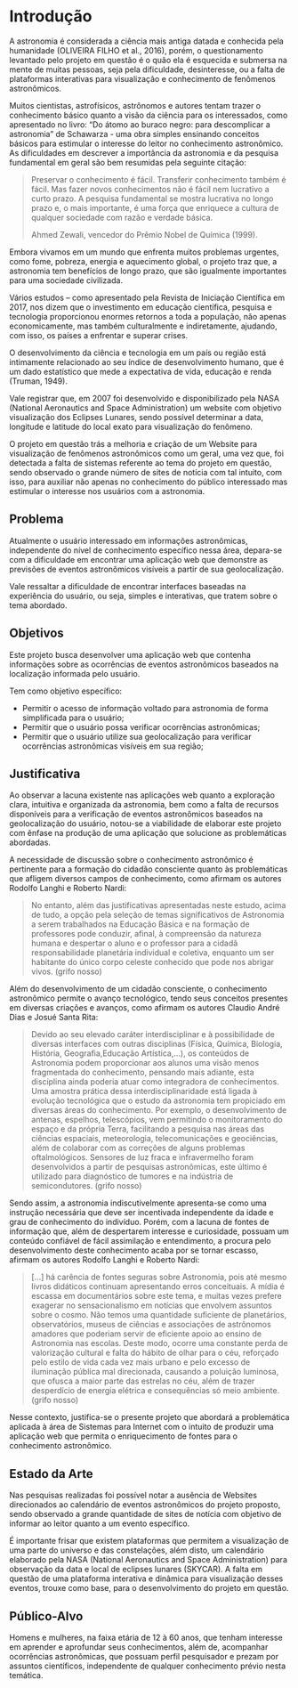 # Introdução

A astronomia é considerada a ciência mais antiga datada e conhecida pela humanidade (OLIVEIRA FILHO et al., 2016), porém, o questionamento levantado pelo projeto em questão é o quão ela é esquecida e submersa na mente de muitas pessoas, seja pela dificuldade, desinteresse, ou a falta de plataformas interativas para visualização e conhecimento de fenômenos astronômicos. 

Muitos cientistas, astrofísicos, astrônomos e autores tentam trazer o conhecimento básico quanto a visão da ciência para os interessados, como apresentado no livro: “Do átomo ao buraco negro: para descomplicar a astronomia” de Schawarza - uma obra simples ensinando conceitos básicos para estimular o interesse do leitor no conhecimento astronômico. As dificuldades em descrever a importância da astronomia e da pesquisa fundamental em geral são bem resumidas pela seguinte citação:

>Preservar o conhecimento é fácil. Transferir conhecimento também é fácil. Mas fazer novos conhecimentos não é fácil nem lucrativo a curto prazo. A pesquisa fundamental se mostra lucrativa no longo prazo e, o mais importante, é uma força que enriquece a cultura de qualquer sociedade com razão e verdade básica. 
>
>Ahmed Zewali, vencedor do Prêmio Nobel de Química (1999).

Embora vivamos em um mundo que enfrenta muitos problemas urgentes, como fome, pobreza, energia e aquecimento global, o projeto traz que, a astronomia tem benefícios de longo prazo, que são igualmente importantes para uma sociedade civilizada.

Vários estudos – como apresentado pela Revista de Iniciação Científica em 2017,  nos dizem que o investimento em educação científica, pesquisa e tecnologia proporcionou enormes retornos a toda a população, não apenas economicamente, mas também culturalmente e indiretamente, ajudando, com isso, os países a enfrentar e superar crises. 

O desenvolvimento da ciência e tecnologia em um país ou região está intimamente relacionado ao seu índice de desenvolvimento humano, que é um dado estatístico que mede a expectativa de vida, educação e renda (Truman, 1949).

Vale registrar que, em 2007 foi desenvolvido e disponibilizado pela NASA (National Aeronautics and Space Administration) um website com objetivo visualização dos Eclipses Lunares, sendo possível determinar a data, longitude e latitude do local exato para visualização do fenômeno.

O projeto em questão trás a melhoria e criação de um Website para visualização de fenômenos astronômicos como um geral, uma vez que, foi detectada a falta de sistemas referente ao tema do projeto em questão, sendo observado o grande número de sites de notícia com tal intuito, com isso, para auxiliar não apenas no conhecimento do público interessado mas estimular o interesse nos usuários com a astronomia.

## Problema

Atualmente o usuário interessado em informações astronômicas, independente do nível de conhecimento específico nessa área, depara-se com a dificuldade em encontrar uma aplicação web que demonstre as previsões de eventos astronômicos visíveis a partir de sua geolocalização.

Vale ressaltar a dificuldade de encontrar interfaces baseadas na experiência do usuário, ou seja, simples e interativas, que tratem sobre o tema abordado.

## Objetivos

Este projeto busca desenvolver uma aplicação web que contenha informações sobre as ocorrências de eventos astronômicos baseados na localização informada pelo usuário.

Tem como objetivo específico:

 - Permitir o acesso de informação voltado para astronomia de forma
   simplificada para o usuário;
 - Permitir que o usuário possa verificar ocorrências astronômicas;
 - Permitir que o usuário utilize sua geolocalização para verificar
   ocorrências astronômicas visíveis em sua região;


## Justificativa

Ao observar a lacuna existente nas aplicações web quanto a exploração clara, intuitiva e organizada da astronomia, bem como a falta de recursos disponíveis para a verificação de eventos astronômicos baseados na geolocalização do usuário, notou-se a viabilidade de elaborar este projeto com ênfase na produção de uma aplicação que solucione as problemáticas abordadas.

A necessidade de discussão sobre o conhecimento astronômico é pertinente para a formação do cidadão consciente quanto às problemáticas que afligem diversos campos de conhecimento, como afirmam os autores Rodolfo Langhi e Roberto Nardi:

> No entanto, além das justificativas apresentadas neste estudo, acima
> de tudo, a opção pela seleção de temas significativos de Astronomia a
> serem trabalhados na Educação Básica e na formação de professores pode
> conduzir, afinal, à compreensão da natureza humana e despertar o aluno
> e o professor para a cidadã responsabilidade planetária individual e
> coletiva, enquanto um ser habitante do único corpo celeste conhecido
> que pode nos abrigar vivos. (grifo nosso)

Além do desenvolvimento de um cidadão consciente, o conhecimento astronômico permite o avanço tecnológico, tendo seus conceitos presentes em diversas criações e avanços, como afirmam os autores Claudio André Dias e Josué Santa Rita:

> Devido ao seu elevado caráter interdisciplinar e à possibilidade de
> diversas interfaces com outras disciplinas (Física, Química, Biologia,
> História, Geografia,Educação Artística,...), os conteúdos de
> Astronomia podem proporcionar aos alunos uma visão menos fragmentada
> do conhecimento, pensando mais adiante, esta disciplina ainda poderia
> atuar como integradora de conhecimentos.
> Uma amostra prática dessa interdisciplinaridade está ligada à evolução
> tecnológica que o estudo da astronomia tem propiciado em diversas
> áreas do conhecimento. Por exemplo, o desenvolvimento de antenas,
> espelhos, telescópios, vem permitindo o monitoramento do espaço e da
> própria Terra, facilitando a pesquisa nas áreas das ciências
> espaciais, meteorologia, telecomunicações e geociências, além de
> colaborar com as correções de alguns problemas oftalmológicos.
> Sensores de luz fraca e infravermelho foram desenvolvidos a partir de
> pesquisas astronômicas, este último é utilizado para diagnóstico de
> tumores e na indústria de semicondutores. (grifo nosso)

Sendo assim, a astronomia indiscutivelmente apresenta-se como uma instrução necessária que deve ser incentivada independente da idade e grau de conhecimento do indivíduo. Porém, com a lacuna de fontes de informação que, além de despertarem interesse e curiosidade, possuam um conteúdo confiável de fácil assimilação e entendimento, a procura pelo desenvolvimento deste conhecimento acaba por se tornar escasso, afirmam os autores Rodolfo Langhi e Roberto Nardi:

> [...] há carência de fontes seguras sobre Astronomia, pois até mesmo
> livros didáticos continuam apresentando erros conceituais. A mídia é
> escassa em documentários sobre este tema, e muitas vezes prefere
> exagerar no sensacionalismo em notícias que envolvem assuntos sobre o
> cosmo. Não temos uma quantidade suficiente de planetários,
> observatórios, museus de ciências e associações de astrônomos amadores
> que poderiam servir de eficiente apoio ao ensino de Astronomia nas
> escolas. Deste modo, ocorre uma constante perda de valorização
> cultural e falta do hábito de olhar para o céu, reforçado pelo estilo
> de vida cada vez mais urbano e pelo excesso de iluminação pública mal
> direcionada, causando a poluição luminosa, que ofusca a maior parte
> das estrelas no céu, além de trazer desperdício de energia elétrica e
> consequências só meio ambiente. (grifo nosso)

Nesse contexto, justifica-se o presente projeto que abordará a problemática aplicada à área de Sistemas para Internet com o intuito de produzir uma aplicação web que permita o enriquecimento de fontes para o conhecimento astronômico. 

## Estado da Arte

Nas pesquisas realizadas foi possível notar a ausência de Websites direcionados ao calendário de eventos astronômicos do projeto proposto, sendo observado a grande quantidade de sites de notícia com objetivo de informar ao leitor quanto a um evento específico.

É importante frisar que existem plataformas que permitem a visualização de uma parte do universo e das constelações, além disto, um calendário elaborado pela NASA (National Aeronautics and Space Administration) para observação da data e local de eclipses lunares (SKYCAR). A falta em questão de uma plataforma interativa e dinâmica para visualização desses eventos, trouxe como base, para o desenvolvimento do projeto em questão. 

## Público-Alvo

Homens e mulheres, na faixa etária de 12 à 60 anos, que tenham interesse em aprender e aprofundar seus conhecimentos, além de, acompanhar ocorrências astronômicas, que possuam perfil pesquisador e prezam por assuntos científicos, independente de qualquer conhecimento prévio nesta temática.
